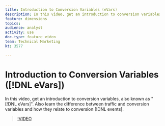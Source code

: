 ```yaml
---
title: Introduction to Conversion Variables (eVars)
description: In this video, get an introduction to conversion variables, also known as "eVars". Also learn the difference between traffic and conversion variables and how they relate to conversion events.
feature: dimensions
topics: 
audience: analyst
activity: use
doc-type: feature video
team: Technical Marketing
kt: 3577

---
```


# Introduction to  Conversion Variables ([!DNL eVars])

In this video, get an introduction to conversion variables, also known as "[!DNL eVars]". Also learn the difference between traffic and conversion variables and how they relate to conversion [!DNL events].

>[!VIDEO](https://video.tv.adobe.com/v/28759/?quality=12)
